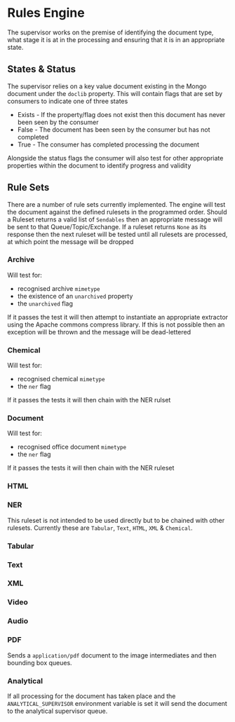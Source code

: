 # Rules Engine

The supervisor works on the premise of identifying the document type, what stage it is at in the processing and 
ensuring that it is in an appropriate state.

## States & Status

The supervisor relies on a key value document existing in the Mongo document under the `doclib` property. This will 
contain flags that are set by consumers to indicate one of three states

* Exists - If the property/flag does not exist then this document has never been seen by the consumer
* False - The document has been seen by the consumer but has not completed
* True - The consumer has completed processing the document

Alongside the status flags the consumer will also test for other appropriate properties within the document to identify 
progress and validity

## Rule Sets

There are a number of rule sets currently implemented. The engine will test the document against the defined rulesets in 
the programmed order. Should a Ruleset returns a valid list of `Sendables` then an appropriate message will be sent to 
that Queue/Topic/Exchange. If a ruleset returns `None` as its response then the next ruleset will be tested until all 
rulesets are processed, at which point the message will be dropped

### Archive

Will test for:
 * recognised archive `mimetype` 
 * the existence of an `unarchived` property
 * the `unarchived` flag 
 
If it passes the test it will then attempt to instantiate an appropriate extractor using the Apache commons compress 
library. If this is not possible then an exception will be thrown and the message will be dead-lettered
 
### Chemical

Will test for:
 * recognised chemical `mimetype` 
 * the `ner` flag 

If it passes the tests it will then chain with the NER rulset

### Document

Will test for:
 * recognised office document `mimetype` 
 * the `ner` flag 

If it passes the tests it will then chain with the NER ruleset

### HTML

### NER

This ruleset is not intended to be used directly but to be chained with other rulesets. Currently these
are `Tabular`, `Text`, `HTML`, `XML` & `Chemical`.

### Tabular

### Text

### XML

### Video

### Audio

### PDF

Sends a `application/pdf` document to the image intermediates and then bounding box queues.

### Analytical

If all processing for the document has taken place and the `ANALYTICAL_SUPERVISOR` environment variable is set it 
will send the document to the analytical supervisor queue.